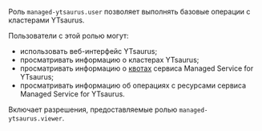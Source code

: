 Роль `managed-ytsaurus.user` позволяет выполнять базовые операции с кластерами YTsaurus.

Пользователи с этой ролью могут:
* использовать веб-интерфейс YTsaurus;
* просматривать информацию о кластерах YTsaurus;
* просматривать информацию о [квотах](../../managed-ytsaurus/concepts/limits.md#quotas) сервиса Managed Service for YTsaurus;
* просматривать информацию об операциях с ресурсами сервиса Managed Service for YTsaurus.

Включает разрешения, предоставляемые ролью `managed-ytsaurus.viewer`.
